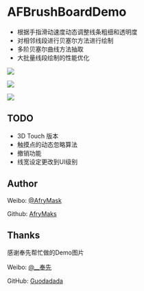# AFBrushBoardDemo

- 根据手指滑动速度动态调整线条粗细和透明度
- 对相邻线段进行贝塞尔方法进行绘制
- 多阶贝塞尔曲线方法抽取
- 大批量线段绘制的性能优化

![](/章.PNG)

![](/锋.PNG)

![](/郭.PNG)

## TODO

- 3D Touch 版本
- 触摸点的动态忽略算法
- 撤销功能
- 线宽设定更改到UI级别

## Author

Weibo: [@AfryMask][1]

Github: [AfryMaks][2]

## Thanks

感谢奉先帮忙做的Demo图片

Weibo: [@__奉先][3]

GitHub: [Guodadada][4]

[1]: http://www.weibo.com/2233947233/profile?rightmod=1&wvr=6&mod=personinfo&is_all=1
[2]: https://github.com/AfryMask/
[3]: http://weibo.com/u/1791223913?is_hot=1
[4]: https://github.com/Guodadada
